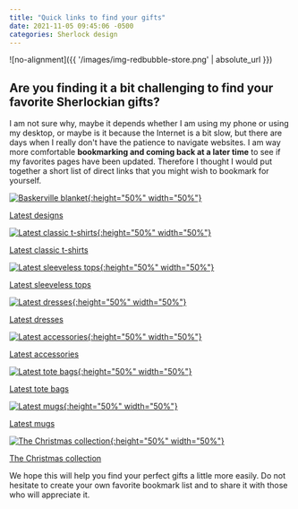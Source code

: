 ```yaml
---
title: "Quick links to find your gifts"
date: 2021-11-05 09:45:06 -0500
categories: Sherlock design
---
```


![no-alignment]({{ '/images/img-redbubble-store.png' | absolute_url }})


## Are you finding it a bit challenging to find your favorite Sherlockian gifts? 

I am not sure why, maybe it depends whether I am using my phone or using my desktop, or maybe is it because the Internet is a bit slow, but there are days when I really don't have the patience to navigate websites. I am way more comfortable **bookmarking and coming back at a later time** to see if my favorites pages have been updated. Therefore I thought I would put together a short list of direct links that you might wish to bookmark for yourself.


[![Baskerville blanket](/images/img-latest-designs-bed.jpg){:height="50%" width="50%"}](https://www.redbubble.com/people/violetandoberon/shop?artistUserName=violetandoberon&iaCode=all-departments&sortOrder=recent)

[Latest designs](https://www.redbubble.com/people/violetandoberon/shop?artistUserName=violetandoberon&iaCode=all-departments&sortOrder=recent)


[![Latest classic t-shirts](/images/img-latest-classic-t.jpg){:height="50%" width="50%"}](https://www.redbubble.com/people/violetandoberon/shop?artistUserName=violetandoberon&iaCode=u-tees&sortOrder=recent&style=u-tee-regular-crew
)

[Latest classic t-shirts](https://www.redbubble.com/people/violetandoberon/shop?artistUserName=violetandoberon&iaCode=u-tees&sortOrder=recent&style=u-tee-regular-crew
)


[![Latest sleeveless tops](/images/img-latest-sleeveless-top.jpg){:height="50%" width="50%"}](https://www.redbubble.com/people/violetandoberon/shop?artistUserName=violetandoberon&iaCode=u-tees&sortOrder=recent&style=w-tank-panel-contrast)

[Latest sleeveless tops](https://www.redbubble.com/people/violetandoberon/shop?artistUserName=violetandoberon&iaCode=u-tees&sortOrder=recent&style=w-tank-panel-contrast)


[![Latest dresses](/images/img-latest-dresses.jpg){:height="50%" width="50%"}](https://www.redbubble.com/people/violetandoberon/shop?artistUserName=violetandoberon&iaCode=w-dresses)

[Latest dresses](https://www.redbubble.com/people/violetandoberon/shop?artistUserName=violetandoberon&iaCode=w-dresses)


[![Latest accessories](/images/img-latest-accessories.jpg){:height="50%" width="50%"}](https://www.redbubble.com/people/violetandoberon/shop?artistUserName=violetandoberon&iaCode=w-dresses)

[Latest accessories](https://www.redbubble.com/people/violetandoberon/shop?artistUserName=violetandoberon&iaCode=u-accessories&sortOrder=recent)


[![Latest tote bags](/images/img-latest-tote.jpg){:height="50%" width="50%"}](https://www.redbubble.com/people/violetandoberon/shop?artistUserName=violetandoberon&iaCode=all-totes&sortOrder=recent)

[Latest tote bags](https://www.redbubble.com/people/violetandoberon/shop?artistUserName=violetandoberon&iaCode=all-totes&sortOrder=recent)


[![Latest mugs](/images/img-latest-mug.jpg){:height="50%" width="50%"}](https://www.redbubble.com/people/violetandoberon/shop?artistUserName=violetandoberon&iaCode=u-mugs&sortOrder=recent&style=u-mug-regular)

[Latest mugs](https://www.redbubble.com/people/violetandoberon/shop?artistUserName=violetandoberon&iaCode=u-mugs&sortOrder=recent&style=u-mug-regular)


[![The Christmas collection](/images/img-christmas-collection.jpg){:height="50%" width="50%"}](https://www.redbubble.com/people/violetandoberon/shop?artistUserName=violetandoberon&collections=2470387&iaCode=all-departments&sortOrder=trending)

[The Christmas collection](https://www.redbubble.com/people/violetandoberon/shop?artistUserName=violetandoberon&collections=2470387&iaCode=all-departments&sortOrder=trending)


We hope this will help you find your perfect gifts a little more easily. Do not hesitate to create your own favorite bookmark list and to share it with those who will appreciate it. 






